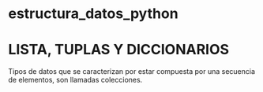 # estructura_datos_python

# LISTA, TUPLAS Y DICCIONARIOS

Tipos de datos que se caracterizan por estar compuesta por una secuencia de elementos, son llamadas colecciones.